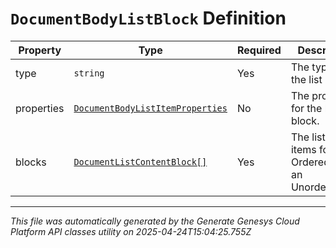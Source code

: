 # `DocumentBodyListBlock` Definition

| Property | Type | Required | Description |
|----------|------|----------|-------------|
| type | `string` | Yes | The type of the list block. |
| properties | [`DocumentBodyListItemProperties`](documentbodylistitemproperties-definition.md) | No | The properties for the list block. |
| blocks | [`DocumentListContentBlock[]`](documentlistcontentblock-definition.md) | Yes | The list of items for an OrderedList or an UnorderedList. |

---

*This file was automatically generated by the Generate Genesys Cloud Platform API classes utility on 2025-04-24T15:04:25.755Z*